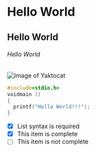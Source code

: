 # Hello World
## Hello World
###### Hello World
![Image of Yaktocat](https://octodex.github.com/images/yaktocat.png)
``` c
#include<stdio.h>
voidmain ()
{
  printf("Hello World!!!");
}
```
- [x] List syntax is required
- [x] This item is complete
- [ ] This item is not complete
